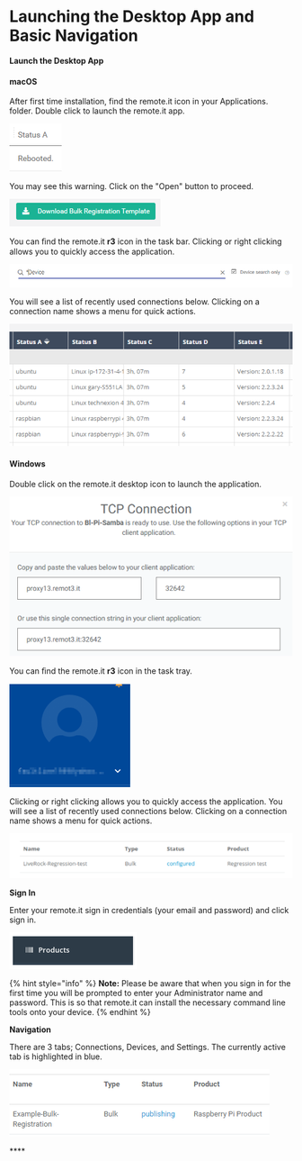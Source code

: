 # Launching the Desktop App and Basic Navigation

**Launch the Desktop App**

#### macOS

After first time installation, find the remote.it icon in your Applications. folder.  Double click to launch the remote.it app.

![](../../.gitbook/assets/image%20%28123%29.png)

You may see this warning.  Click on the "Open" button to proceed.

![](../../.gitbook/assets/image%20%28237%29.png)

You can ﬁnd the remote.it **r3** icon in the task bar. Clicking or right clicking allows you to quickly access the application. 

![](../../.gitbook/assets/image%20%28375%29.png)

You will see a list of recently used connections below.  Clicking on a connection name shows a menu for quick actions.

![](../../.gitbook/assets/image%20%28230%29.png)

#### Windows

Double click on the remote.it desktop icon to launch the application.

![](../../.gitbook/assets/image%20%2890%29.png)

  
You can ﬁnd the remote.it **r3** icon in the task tray. 

![](../../.gitbook/assets/image%20%28475%29.png)

Clicking or right clicking allows you to quickly access the application. You will see a list of recently used connections below.  Clicking on a connection name shows a menu for quick actions.

![](../../.gitbook/assets/image%20%28265%29.png)

**Sign In**

Enter your remote.it sign in credentials \(your email and password\) and click sign in.

![](../../.gitbook/assets/image%20%28314%29.png)

{% hint style="info" %}
**Note:** Please be aware that when you sign in for the first time you will be prompted to enter your Administrator name and password. This is so that remote.it can install the necessary command line tools onto your device. 
{% endhint %}

**Navigation**

There are 3 tabs; Connections, Devices, and Settings.  The currently active tab is highlighted in blue.

![](../../.gitbook/assets/image%20%28196%29.png)

\*\*\*\*

